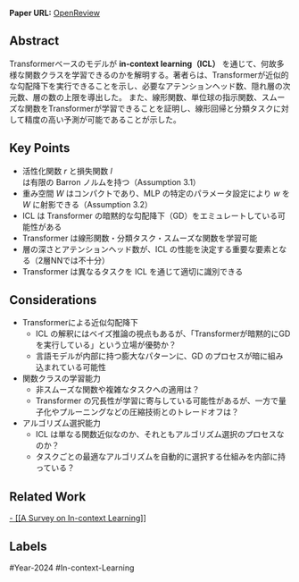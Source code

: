 **Paper URL:** [OpenReview](https://openreview.net/forum?id=rJkGOARXns&referrer=%5Bthe%20profile%20of%20Bo%20Jiang%5D(%2Fprofile%3Fid%3D~Bo_Jiang2))


## Abstract
Transformerベースのモデルが **in-context learning（ICL）** を通じて、何故多様な関数クラスを学習できるのかを解明する。著者らは、Transformerが近似的な勾配降下を実行できることを示し、必要なアテンションヘッド数、隠れ層の次元数、層の数の上限を導出した。
また、線形関数、単位球の指示関数、スムーズな関数をTransformerが学習できることを証明し、線形回帰と分類タスクに対して精度の高い予測が可能であることが示した。


## Key Points
- 活性化関数 $r$ と損失関数 $l$ は有限の Barron ノルムを持つ（Assumption 3.1）
- 重み空間 $W$ はコンパクトであり、MLP の特定のパラメータ設定により $w$ を $W$ に射影できる（Assumption 3.2）
- ICL は Transformer の暗黙的な勾配降下（GD）をエミュレートしている可能性がある
- Transformer は線形関数・分類タスク・スムーズな関数を学習可能
- 層の深さとアテンションヘッド数が、ICL の性能を決定する重要な要素となる（2層NNでは不十分）
- Transformer は異なるタスクを ICL を通じて適切に識別できる


## Considerations
- Transformerによる近似勾配降下
	- ICL の解釈にはベイズ推論の視点もあるが、「Transformerが暗黙的にGDを実行している」という立場が優勢か？
	- 言語モデルが内部に持つ膨大なパターンに、GD のプロセスが暗に組み込まれている可能性
- 関数クラスの学習能力
    - 非スムーズな関数や複雑なタスクへの適用は？
    - Transformer の冗長性が学習に寄与している可能性があるが、一方で量子化やプルーニングなどの圧縮技術とのトレードオフは？
- アルゴリズム選択能力
	- ICL は単なる関数近似なのか、それともアルゴリズム選択のプロセスなのか？
	- タスクごとの最適なアルゴリズムを自動的に選択する仕組みを内部に持っている？


## Related Work 
[- [[A Survey on In-context Learning]]](https://arxiv.org/abs/2301.00234)


## Labels
#Year-2024 #In-context-Learning
